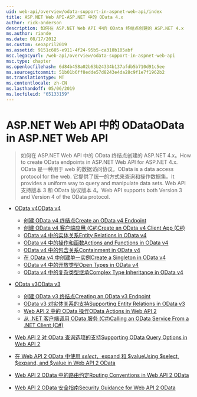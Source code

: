 ```yaml
---
uid: web-api/overview/odata-support-in-aspnet-web-api/index
title: ASP.NET Web API-ASP.NET 中的 OData 4.x
author: rick-anderson
description: 如何在 ASP.NET Web API 中的 OData 终结点创建的 ASP.NET 4.x
ms.author: riande
ms.date: 08/17/2012
ms.custom: seoapril2019
ms.assetid: 9151c605-e911-4f24-95b5-ca310b105abf
msc.legacyurl: /web-api/overview/odata-support-in-aspnet-web-api
msc.type: chapter
ms.openlocfilehash: 6d84b458a02b63b24334b137afdb5b710d91c5ee
ms.sourcegitcommit: 51b01b6ff8edde57d8243e4da28c9f1e7f1962b2
ms.translationtype: MT
ms.contentlocale: zh-CN
ms.lasthandoff: 05/06/2019
ms.locfileid: "65133159"
---
```

# <a name="odata-in-aspnet-web-api"></a><span data-ttu-id="7b44c-103">ASP.NET Web API 中的 OData</span><span class="sxs-lookup"><span data-stu-id="7b44c-103">OData in ASP.NET Web API</span></span>

> <span data-ttu-id="7b44c-104">如何在 ASP.NET Web API 中的 OData 终结点创建的 ASP.NET 4.x。</span><span class="sxs-lookup"><span data-stu-id="7b44c-104">How to create OData endpoints in ASP.NET Web API for ASP.NET 4.x.</span></span> <span data-ttu-id="7b44c-105">OData 是一种用于 web 的数据访问协议。</span><span class="sxs-lookup"><span data-stu-id="7b44c-105">OData is a data access protocol for the web.</span></span> <span data-ttu-id="7b44c-106">它提供了统一的方式来查询和操作数据集。</span><span class="sxs-lookup"><span data-stu-id="7b44c-106">It provides a uniform way to query and manipulate data sets.</span></span> <span data-ttu-id="7b44c-107">Web API 支持版本 3 和 OData 协议版本 4。</span><span class="sxs-lookup"><span data-stu-id="7b44c-107">Web API supports both Version 3 and Version 4 of the OData protocol.</span></span>

- [<span data-ttu-id="7b44c-108">OData v4</span><span class="sxs-lookup"><span data-stu-id="7b44c-108">OData v4</span></span>](odata-v4/index.md)

    - [<span data-ttu-id="7b44c-109">创建 OData v4 终结点</span><span class="sxs-lookup"><span data-stu-id="7b44c-109">Create an OData v4 Endpoint</span></span>](odata-v4/create-an-odata-v4-endpoint.md)
    - [<span data-ttu-id="7b44c-110">创建 OData v4 客户端应用 (C#)</span><span class="sxs-lookup"><span data-stu-id="7b44c-110">Create an OData v4 Client App (C#)</span></span>](odata-v4/create-an-odata-v4-client-app.md)
    - [<span data-ttu-id="7b44c-111">OData v4 中的实体关系</span><span class="sxs-lookup"><span data-stu-id="7b44c-111">Entity Relations in OData v4</span></span>](odata-v4/entity-relations-in-odata-v4.md)
    - [<span data-ttu-id="7b44c-112">OData v4 中的操作和函数</span><span class="sxs-lookup"><span data-stu-id="7b44c-112">Actions and Functions in OData v4</span></span>](odata-v4/odata-actions-and-functions.md)
    - [<span data-ttu-id="7b44c-113">OData v4 中的包含关系</span><span class="sxs-lookup"><span data-stu-id="7b44c-113">Containment in OData v4</span></span>](odata-v4/odata-containment-in-web-api-22.md)
    - [<span data-ttu-id="7b44c-114">在 OData v4 中创建单一实例</span><span class="sxs-lookup"><span data-stu-id="7b44c-114">Create a Singleton in OData v4</span></span>](odata-v4/using-a-singleton-in-an-odata-endpoint-in-web-api-22.md)
    - [<span data-ttu-id="7b44c-115">OData v4 中的开放类型</span><span class="sxs-lookup"><span data-stu-id="7b44c-115">Open Types in OData v4</span></span>](odata-v4/use-open-types-in-odata-v4.md)
    - [<span data-ttu-id="7b44c-116">OData v4 中的复杂类型继承</span><span class="sxs-lookup"><span data-stu-id="7b44c-116">Complex Type Inheritance in OData v4</span></span>](odata-v4/complex-type-inheritance-in-odata-v4.md)
- [<span data-ttu-id="7b44c-117">OData v3</span><span class="sxs-lookup"><span data-stu-id="7b44c-117">OData v3</span></span>](odata-v3/index.md)

    - [<span data-ttu-id="7b44c-118">创建 OData v3 终结点</span><span class="sxs-lookup"><span data-stu-id="7b44c-118">Creating an OData v3 Endpoint</span></span>](odata-v3/creating-an-odata-endpoint.md)
    - [<span data-ttu-id="7b44c-119">OData v3 对实体关系的支持</span><span class="sxs-lookup"><span data-stu-id="7b44c-119">Supporting Entity Relations in OData v3</span></span>](odata-v3/working-with-entity-relations.md)
    - [<span data-ttu-id="7b44c-120">Web API 2 中的 OData 操作</span><span class="sxs-lookup"><span data-stu-id="7b44c-120">OData Actions in Web API 2</span></span>](odata-v3/odata-actions.md)
    - [<span data-ttu-id="7b44c-121">从 .NET 客户端调用 OData 服务 (C#)</span><span class="sxs-lookup"><span data-stu-id="7b44c-121">Calling an OData Service From a .NET Client (C#)</span></span>](odata-v3/calling-an-odata-service-from-a-net-client.md)
- [<span data-ttu-id="7b44c-122">Web API 2 对 OData 查询选项的支持</span><span class="sxs-lookup"><span data-stu-id="7b44c-122">Supporting OData Query Options in Web API 2</span></span>](supporting-odata-query-options.md)
- [<span data-ttu-id="7b44c-123">在 Web API 2 OData 中使用 $select、$expand 和 $value</span><span class="sxs-lookup"><span data-stu-id="7b44c-123">Using $select, $expand, and $value in Web API 2 OData</span></span>](using-select-expand-and-value.md)
- [<span data-ttu-id="7b44c-124">Web API 2 OData 中的路由约定</span><span class="sxs-lookup"><span data-stu-id="7b44c-124">Routing Conventions in Web API 2 OData</span></span>](odata-routing-conventions.md)
- [<span data-ttu-id="7b44c-125">Web API 2 OData 安全指南</span><span class="sxs-lookup"><span data-stu-id="7b44c-125">Security Guidance for Web API 2 OData</span></span>](odata-security-guidance.md)
